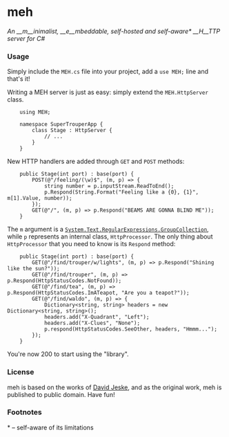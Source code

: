 # meh #
*An __m__inimalist, __e__mbeddable, self-hosted and self-aware\* __H__TTP server for C#*

### Usage ###
Simply include the `MEH.cs` file into your project, add a `use MEH;` line and that's it!

Writing a MEH server is just as easy: simply extend the `MEH.HttpServer` class.

		using MEH;

		namespace SuperTrouperApp {
			class Stage : HttpServer {
				// ...
			}
		}

New HTTP handlers are added through `GET` and `POST` methods:

		public Stage(int port) : base(port) {
			POST(@"/feeling/(\w)$", (m, p) => {
				string number = p.inputStream.ReadToEnd();
				p.Respond(String.Format("Feeling like a {0}, {1}", m[1].Value, number));
			});
			GET(@"/", (m, p) => p.Respond("BEAMS ARE GONNA BLIND ME"));
		}

The `m` argument is a [`System.Text.RegularExpressions.GroupCollection`](http://goo.gl/vl5AD), while `p` represents an internal class, `HttpProcessor`. The only thing about `HttpProcessor` that you need to know is its `Respond` method:

		public Stage(int port) : base(port) {
			GET(@"/find/trouper/w/lights", (m, p) => p.Respond("Shining like the sun?"));
			GET(@"/find/trouper", (m, p) => p.Respond(HttpStatusCodes.NotFound));
			GET(@"/find/tea", (m, p) => p.Respond(HttpStatusCodes.ImATeapot, "Are you a teapot?"));
			GET(@"/find/waldo", (m, p) => {
				Dictionary<string, string> headers = new Dictionary<string, string>();
				headers.add("X-Quadrant", "Left");
				headers.add("X-Clues", "None");
				p.respond(HttpStatusCodes.SeeOther, headers, "Hmmm...");
			});
		}

You're now 200 to start using the "library".

### License ###
meh is based on the works of [David Jeske](http://www.codeproject.com/Articles/137979/Simple-HTTP-Server-in-C), and as the original work, meh is published to public domain. Have fun!

### Footnotes ###
\* &ndash; self-aware of its limitations